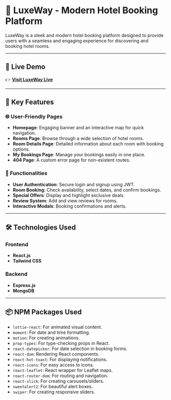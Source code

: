 # 🌟 LuxeWay - Modern Hotel Booking Platform  

LuxeWay is a sleek and modern hotel booking platform designed to provide users with a seamless and engaging experience for discovering and booking hotel rooms.  

---

## 🚀 Live Demo  
👉 **[Visit LuxeWay Live](https://luxe-way-2a039.web.app/)**  

---

## 📌 Key Features  

### 🌐 User-Friendly Pages  
- **Homepage**: Engaging banner and an interactive map for quick navigation.  
- **Rooms Page**: Browse through a wide selection of hotel rooms.  
- **Room Details Page**: Detailed information about each room with booking options.  
- **My Bookings Page**: Manage your bookings easily in one place.  
- **404 Page**: A custom error page for non-existent routes.  

### 🔑 Functionalities  
- **User Authentication**: Secure login and signup using JWT.  
- **Room Booking**: Check availability, select dates, and confirm bookings.  
- **Special Offers**: Display and highlight exclusive deals.  
- **Review System**: Add and view reviews for rooms.  
- **Interactive Modals**: Booking confirmations and alerts.  

---

## 🛠️ Technologies Used  

### Frontend  
- **React.js**  
- **Tailwind CSS**  

### Backend   
- **Express.js**  
- **MongoDB**  

---

## 📦 NPM Packages Used         
- `lottie-react`: For animated visual content.   
- `moment`: For date and time formatting.  
- `motion`: For creating animations.  
- `prop-types`: For type-checking props in React.    
- `react-datepicker`: For date selection in booking forms.  
- `react-dom`: Rendering React components.  
- `react-hot-toast`: For displaying notifications.  
- `react-icons`: For easy access to icons.  
- `react-leaflet`: React wrapper for Leaflet maps.  
- `react-router-dom`: For routing and navigation.  
- `react-slick`: For creating carousels/sliders.     
- `sweetalert2`: For beautiful alert boxes.  
- `swiper`: For creating responsive sliders.  

